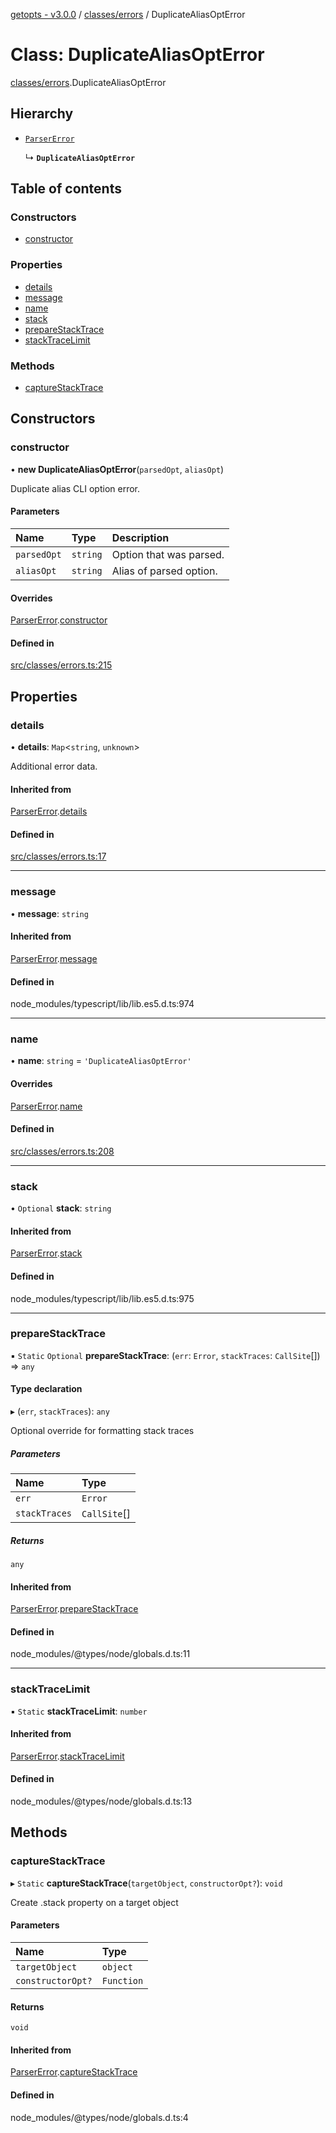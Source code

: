 [getopts - v3.0.0](../README.md) / [classes/errors](../modules/classes_errors.md) / DuplicateAliasOptError

# Class: DuplicateAliasOptError

[classes/errors](../modules/classes_errors.md).DuplicateAliasOptError

## Hierarchy

- [`ParserError`](classes_errors.ParserError.md)

  ↳ **`DuplicateAliasOptError`**

## Table of contents

### Constructors

- [constructor](classes_errors.DuplicateAliasOptError.md#constructor)

### Properties

- [details](classes_errors.DuplicateAliasOptError.md#details)
- [message](classes_errors.DuplicateAliasOptError.md#message)
- [name](classes_errors.DuplicateAliasOptError.md#name)
- [stack](classes_errors.DuplicateAliasOptError.md#stack)
- [prepareStackTrace](classes_errors.DuplicateAliasOptError.md#preparestacktrace)
- [stackTraceLimit](classes_errors.DuplicateAliasOptError.md#stacktracelimit)

### Methods

- [captureStackTrace](classes_errors.DuplicateAliasOptError.md#capturestacktrace)

## Constructors

### constructor

• **new DuplicateAliasOptError**(`parsedOpt`, `aliasOpt`)

Duplicate alias CLI option error.

#### Parameters

| Name        | Type     | Description             |
| :---------- | :------- | :---------------------- |
| `parsedOpt` | `string` | Option that was parsed. |
| `aliasOpt`  | `string` | Alias of parsed option. |

#### Overrides

[ParserError](classes_errors.ParserError.md).[constructor](classes_errors.ParserError.md#constructor)

#### Defined in

[src/classes/errors.ts:215](https://github.com/prasadrajandran/node-getopts/blob/43d0c83/src/classes/errors.ts#L215)

## Properties

### details

• **details**: `Map`<`string`, `unknown`\>

Additional error data.

#### Inherited from

[ParserError](classes_errors.ParserError.md).[details](classes_errors.ParserError.md#details)

#### Defined in

[src/classes/errors.ts:17](https://github.com/prasadrajandran/node-getopts/blob/43d0c83/src/classes/errors.ts#L17)

---

### message

• **message**: `string`

#### Inherited from

[ParserError](classes_errors.ParserError.md).[message](classes_errors.ParserError.md#message)

#### Defined in

node_modules/typescript/lib/lib.es5.d.ts:974

---

### name

• **name**: `string` = `'DuplicateAliasOptError'`

#### Overrides

[ParserError](classes_errors.ParserError.md).[name](classes_errors.ParserError.md#name)

#### Defined in

[src/classes/errors.ts:208](https://github.com/prasadrajandran/node-getopts/blob/43d0c83/src/classes/errors.ts#L208)

---

### stack

• `Optional` **stack**: `string`

#### Inherited from

[ParserError](classes_errors.ParserError.md).[stack](classes_errors.ParserError.md#stack)

#### Defined in

node_modules/typescript/lib/lib.es5.d.ts:975

---

### prepareStackTrace

▪ `Static` `Optional` **prepareStackTrace**: (`err`: `Error`, `stackTraces`: `CallSite`[]) => `any`

#### Type declaration

▸ (`err`, `stackTraces`): `any`

Optional override for formatting stack traces

##### Parameters

| Name          | Type         |
| :------------ | :----------- |
| `err`         | `Error`      |
| `stackTraces` | `CallSite`[] |

##### Returns

`any`

#### Inherited from

[ParserError](classes_errors.ParserError.md).[prepareStackTrace](classes_errors.ParserError.md#preparestacktrace)

#### Defined in

node_modules/@types/node/globals.d.ts:11

---

### stackTraceLimit

▪ `Static` **stackTraceLimit**: `number`

#### Inherited from

[ParserError](classes_errors.ParserError.md).[stackTraceLimit](classes_errors.ParserError.md#stacktracelimit)

#### Defined in

node_modules/@types/node/globals.d.ts:13

## Methods

### captureStackTrace

▸ `Static` **captureStackTrace**(`targetObject`, `constructorOpt?`): `void`

Create .stack property on a target object

#### Parameters

| Name              | Type       |
| :---------------- | :--------- |
| `targetObject`    | `object`   |
| `constructorOpt?` | `Function` |

#### Returns

`void`

#### Inherited from

[ParserError](classes_errors.ParserError.md).[captureStackTrace](classes_errors.ParserError.md#capturestacktrace)

#### Defined in

node_modules/@types/node/globals.d.ts:4
